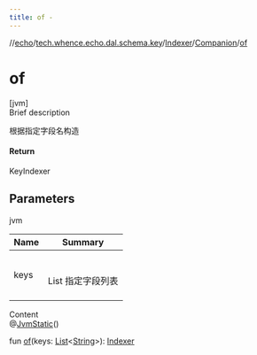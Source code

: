 ```yaml
---
title: of -
---
```

//[echo](../../../index.md)/[tech.whence.echo.dal.schema.key](../../index.md)/[Indexer](../index.md)/[Companion](index.md)/[of](of.md)



# of  
[jvm]  
Brief description  


根据指定字段名构造



#### Return  


KeyIndexer



## Parameters  
  
jvm  
  
|  Name|  Summary| 
|---|---|
| keys| <br><br>List<String> 指定字段列表<br><br>
  
  
Content  
@[JvmStatic](https://kotlinlang.org/api/latest/jvm/stdlib/kotlin.jvm/-jvm-static/index.html)()  
  
fun [of](of.md)(keys: [List](https://kotlinlang.org/api/latest/jvm/stdlib/kotlin.collections/-list/index.html)<[String](https://kotlinlang.org/api/latest/jvm/stdlib/kotlin/-string/index.html)>): [Indexer](../index.md)  



